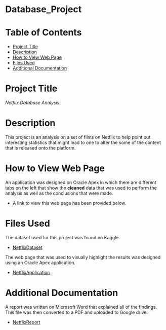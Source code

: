 # Database_Project
# Table of Contents
- [Project Title](README.md)
- [Description](README.md)
- [How to View Web Page](README.md)
- [Files Used](README.md)
- [Additional Documentation](README.md)
# Project Title
*Netflix Database Analysis*
# Description
This project is an analysis on a set of films on Netflix to help point out interesting statistics that might lead to one to alter the some of the content that is released onto the platform.
# How to View Web Page
An application was designed on Oracle Apex in which there are different tabs on the left that show the **cleaned** data that was used to perform the analysis as well as the conclusions that were made.
- A link to view this web page has been provided below.
# Files Used
The dataset used for this project was found on Kaggle. 
- [NetflixDataset](https://www.kaggle.com/shivamb/netflix-shows)

The web page that was used to visually highlight the results was designed using an Oracle Apex application. 
- [NetflixApplication](https://apex.oracle.com/pls/apex/r/databasegroup2022/group-15-database-project/home)
# Additional Documentation
A report was written on Microsoft Word that explained all of the findings. This file was then converted to a PDF and uploaded to Google drive.
- [NetflixReport](https://drive.google.com/file/d/1G3yrFyRS-174N3CZrV_hoObG1DXrhDoo/view?usp=sharing)
